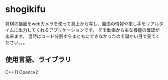 # shogikifu
将棋の盤面をwebカメラを使って真上から写し、盤面の情報や指し手をリアルタイムに出力してくれるアプリケーションです。
デモ動画から主な機能の確認が出来ます。
当時はコード分割すらまともにできなかったので温かい目で見てください。。。
## 使用言語、ライブラリ
  C++11
  Opencv2
